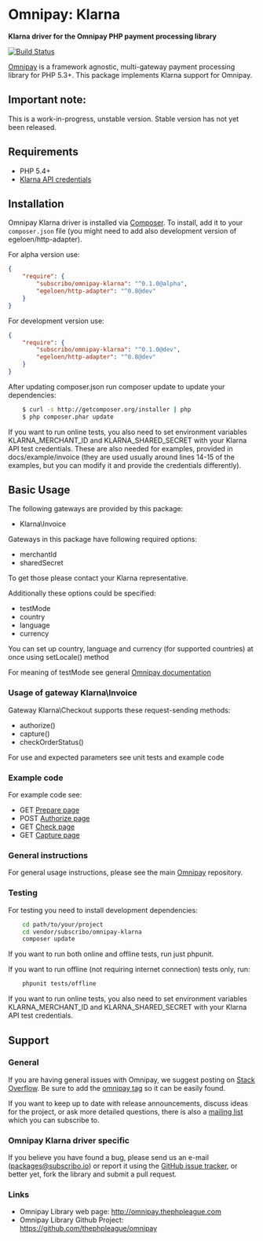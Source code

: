 # Omnipay: Klarna

**Klarna driver for the Omnipay PHP payment processing library**

[![Build Status](https://travis-ci.org/Subscribo/omnipay-klarna.svg?branch=master)](https://travis-ci.org/Subscribo/omnipay-klarna)

[Omnipay](https://github.com/thephpleague/omnipay) is a framework agnostic, multi-gateway payment
processing library for PHP 5.3+. This package implements Klarna support for Omnipay.

## Important note:

This is a work-in-progress, unstable version.
Stable version has not yet been released.

## Requirements

* PHP 5.4+
* [Klarna API credentials](https://developers.klarna.com/en/at+php/kpm/apply-for-test-account)

## Installation

Omnipay Klarna driver is installed via [Composer](http://getcomposer.org/). To install, add it
to your `composer.json` file (you might need to add also development version of egeloen/http-adapter).

For alpha version use:
```json
{
    "require": {
        "subscribo/omnipay-klarna": "^0.1.0@alpha",
        "egeloen/http-adapter": "^0.8@dev"
    }
}
```

For development version use:
```json
{
    "require": {
        "subscribo/omnipay-klarna": "^0.1.0@dev",
        "egeloen/http-adapter": "^0.8@dev"
    }
}
```

After updating composer.json run composer update to update your dependencies:
```sh
    $ curl -s http://getcomposer.org/installer | php
    $ php composer.phar update
```

If you want to run online tests, you also need to set environment variables KLARNA_MERCHANT_ID and KLARNA_SHARED_SECRET with your Klarna API test credentials.
These are also needed for examples, provided in docs/example/invoice (they are used usually around lines 14-15 of the examples, but you can modify it and provide the credentials differently).

## Basic Usage

The following gateways are provided by this package:

* Klarna\Invoice

Gateways in this package have following required options:

* merchantId
* sharedSecret

To get those please contact your Klarna representative.

Additionally these options could be specified:

* testMode
* country
* language
* currency

You can set up country, language and currency (for supported countries) at once using setLocale() method

For meaning of testMode see general [Omnipay documentation](https://thephpleague.com/omnipay)

### Usage of gateway Klarna\Invoice

Gateway Klarna\Checkout supports these request-sending methods:

* authorize()
* capture()
* checkOrderStatus()

For use and expected parameters see unit tests and example code

### Example code

For example code see:

* GET [Prepare page](docs/example/invoice/prepare.php)
* POST [Authorize page](docs/example/invoice/authorize.php)
* GET [Check page](docs/example/invoice/check.php)
* GET [Capture page](docs/example/invoice/capture.php)

### General instructions

For general usage instructions, please see the main [Omnipay](https://github.com/thephpleague/omnipay)
repository.

### Testing

For testing you need to install development dependencies:
```sh
    cd path/to/your/project
    cd vendor/subscribo/omnipay-klarna
    composer update
```

If you want to run both online and offline tests, run just phpunit.

If you want to run offline (not requiring internet connection) tests only, run:
```sh
    phpunit tests/offline
```

If you want to run online tests, you also need to set environment variables KLARNA_MERCHANT_ID and KLARNA_SHARED_SECRET with your Klarna API test credentials.

## Support

### General

If you are having general issues with Omnipay, we suggest posting on
[Stack Overflow](http://stackoverflow.com/). Be sure to add the
[omnipay tag](http://stackoverflow.com/questions/tagged/omnipay) so it can be easily found.

If you want to keep up to date with release announcements, discuss ideas for the project,
or ask more detailed questions, there is also a [mailing list](https://groups.google.com/forum/#!forum/omnipay) which
you can subscribe to.

### Omnipay Klarna driver specific

If you believe you have found a bug, please send us an e-mail (packages@subscribo.io)
or report it using the [GitHub issue tracker](https://github.com/Subscribo/omnipay-klarna/issues),
or better yet, fork the library and submit a pull request.

### Links

* Omnipay Library web page: http://omnipay.thephpleague.com
* Omnipay Library Github Project: https://github.com/thephpleague/omnipay
